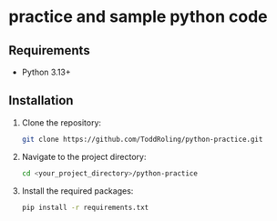 # practice and sample python code

## Requirements
* Python 3.13+

## Installation
1.  Clone the repository:
    ```bash
    git clone https://github.com/ToddRoling/python-practice.git
    ```
2.  Navigate to the project directory:
    ```bash
    cd <your_project_directory>/python-practice
    ```
3.  Install the required packages:
    ```bash
    pip install -r requirements.txt
    ```